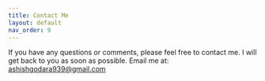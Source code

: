 ```yaml
---
title: Contact Me
layout: default
nav_order: 9
---
```


If you have any questions or comments, please feel free to contact me. I will get back to you as soon as possible.
Email me at: [ashishgodara939@gmail.com](mailto:ashishgodara939@gmail.com)
